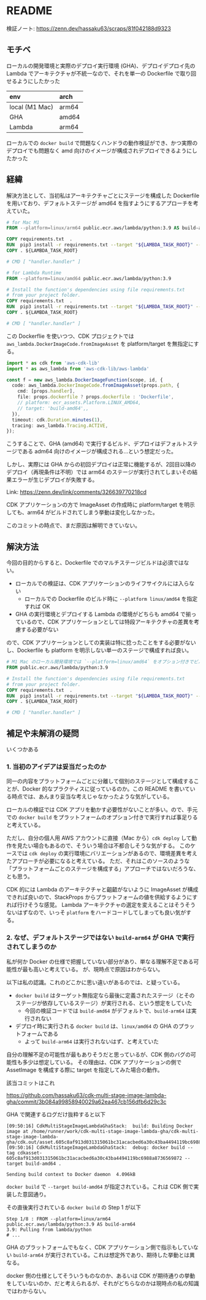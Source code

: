 # README

検証ノート: https://zenn.dev/hassaku63/scraps/81f042188d9323

## モチベ

ローカルの開発環境と実際のデプロイ実行環境 (GHA)、デプロイデプロイ先の Lambda でアーキテクチャが不統一なので、それを単一の Dockerfile で取り回せるようにしたかった

| env | arch |
| :--- | :--- |
| local (M1 Mac) | arm64 |
| GHA | amd64 |
| Lambda | arm64 |

ローカルでの `docker build` で問題なくハンドラの動作検証ができ、かつ実際のデプロイでも問題なく amd 向けのイメージが構成されデプロイできるようにしたかった

## 経緯

解決方法として、当初私はアーキテクチャごとにステージを構成した Dockerfile を用いており、デフォルトステージが amd64 を指すようにするアプローチを考えていた。

```Dockerfile
# for Mac M1
FROM --platform=linux/arm64 public.ecr.aws/lambda/python:3.9 AS build-arm64

COPY requirements.txt  .
RUN  pip3 install -r requirements.txt --target "${LAMBDA_TASK_ROOT}" --verbose
COPY . ${LAMBDA_TASK_ROOT}

# CMD [ "handler.handler" ]

# for Lambda Runtime
FROM --platform=linux/amd64 public.ecr.aws/lambda/python:3.9

# Install the function's dependencies using file requirements.txt
# from your project folder.
COPY requirements.txt  .
RUN  pip3 install -r requirements.txt --target "${LAMBDA_TASK_ROOT}" --verbose
COPY . ${LAMBDA_TASK_ROOT}

# CMD [ "handler.handler" ]
```

この Dockerflie を使いつつ、CDK プロジェクトでは `aws_lambda.DockerImageCode.fromImageAsset` を platform/target を無指定にする。

```ts
import * as cdk from 'aws-cdk-lib'
import * as aws_lambda from 'aws-cdk-lib/aws-lambda'

const f = new aws_lambda.DockerImageFunction(scope, id, {
  code: aws_lambda.DockerImageCode.fromImageAsset(props.path, {
    cmd: [props.handler],
    file: props.dockerfile ? props.dockerfile : 'Dockerfile',
    // platform: ecr_assets.Platform.LINUX_AMD64,
    // target: 'build-amd64',,
  }),
  timeout: cdk.Duration.minutes(1),
  tracing: aws_lambda.Tracing.ACTIVE,
});
```

こうすることで、GHA (amd64) で実行するビルド、デプロイはデフォルトステージである adm64 向けのイメージが構成される...という想定だった。

しかし、実際には GHA からの初回デプロイは正常に機能するが、2回目以降のデプロイ（再現条件は不明）では arm64 のステージが実行されてしまいその結果エラーが生じデプロイが失敗する。

Link: https://zenn.dev/link/comments/326639770218cd

CDK アプリケーションの方で ImageAsset の作成時に platform/target を明示しても、arm64 がビルドされてしまう挙動は変化しなかった。

このコミットの時点で、まだ原因は解明できていない。

## 解決方法

今回の目的からすると、Dockerfile でのマルチステージビルドは必須ではない。

- ローカルでの検証は、CDK アプリケーションのライフサイクルには入らない
  - ローカルでの Dockerfile のビルド時に `--platform linux/amd64` を指定すれば OK
- GHA の実行環境とデプロイする Lambda の環境がどちらも amd64 で揃っているので、CDK アプリケーションとしては特段アーキテクチャの差異を考慮する必要がない

ので、CDK アプリケーションとしての実装は特に捻ったことをする必要がないし、Dockerfile も platform を明示しない単一のステージで構成すれば良い。

```Dockerfile
# M1 Mac のローカル開発環境では `--platform=linux/amd64` をオプション付きでビルドする
FROM public.ecr.aws/lambda/python:3.9

# Install the function's dependencies using file requirements.txt
# from your project folder.
COPY requirements.txt  .
RUN  pip3 install -r requirements.txt --target "${LAMBDA_TASK_ROOT}" --verbose
COPY . ${LAMBDA_TASK_ROOT}

# CMD [ "handler.handler" ]
```

## 補足や未解消の疑問

いくつかある

### 1. 当初のアイデアは妥当だったのか

同一の内容をプラットフォームごとに分離して個別のステージとして構成することが、Docker 的なプラクティスに従っているのか。この README を書いている時点では、あんまり妥当な考えじゃなかったような気がしている。

ローカルの検証では CDK アプリを動かす必要性がないことが多い。ので、手元での `docker build` をプラットフォームのオプション付きで実行すれば事足りると考えている。

ただし、自分の個人用 AWS アカウントに直接（Mac から）`cdk deploy` して動作を見たい場合もあるので、そういう場合は不都合しそうな気がする。
このケースでは `cdk deploy` の実行環境にバリエーションがあるので、環境差異を考えたアプローチが必要になると考えている。
ただ、それはこのソースのような「プラットフォームごとのステージを構成する」アプローチではないだろうな、とも思う。

CDK 的には Lambda のアーキテクチャと齟齬がないように ImageAsset が構成できれば良いので、StackProps からプラットフォームの値を供給するようにすれば行けそうな感覚。
Lambda アーキテクチャの選定を変えることはそうそうないはずなので、いっそ `platform` をハードコードしてしまっても良い気がする。

### 2. なぜ、デフォルトステージではない `build-arm64` が GHA で実行されてしまうのか

私が何か Docker の仕様で把握していない部分があり、単なる理解不足である可能性が最も高いと考えている。
が、現時点で原因はわからない。

以下は私の認識。これのどこかに思い違いがあるのでは、と疑っている。

- `docker build` はターゲット無指定なら最後に定義されたステージ（とそのステージが依存しているステージ）が実行される、という想定をしていた
  - 今回の検証コードでは `build-amd64` がデフォルトで、`build-arm64` は実行されない
- デプロイ時に実行される `docker build` は、`linux/amd64` の GHA のプラットフォームである
  - よって `build-arm64` は実行されないはず、と考えていた

自分の理解不足の可能性が最もありそうだと思っているが、CDK 側のバグの可能性も多少は想定している。
その理由は、CDK アプリケーションの側で AssetImage を構成する際に target を指定してみた場合の動作。

該当コミットはこれ

https://github.com/hassaku63/cdk-multi-stage-image-lambda-gha/commit/3b084a99858940029a62ea467cb156dfb6d29c3c

GHA で関連するログだけ抜粋すると以下

```
[09:50:16] CdkMultiStageImageLambdaGhaStack:  build: Building Docker image at /home/runner/work/cdk-multi-stage-image-lambda-gha/cdk-multi-stage-image-lambda-gha/cdk.out/asset.605c8af913d031315061bc31acacbed6a30c43ba4494119bc6988a8736569872
[09:50:16] CdkMultiStageImageLambdaGhaStack:  debug: docker build --tag cdkasset-605c8af913d031315061bc31acacbed6a30c43ba4494119bc6988a8736569872 --target build-amd64 .

Sending build context to Docker daemon  4.096kB
```

`docker build` で `--target build-amd64` が指定されている。これは CDK 側で実装した意図通り。

その直後実行されている `docker build` の Step 1 が以下

```
Step 1/8 : FROM --platform=linux/arm64 public.ecr.aws/lambda/python:3.9 AS build-arm64
3.9: Pulling from lambda/python
# ...
```

GHA のプラットフォームでもなく、CDK アプリケーション側で指示もしていない `build-arm64` が実行されている。これは想定外であり、期待した挙動とは異なる。

docker 側の仕様としてそういうものなのか、あるいは CDK が期待通りの挙動をしていないのか、だと考えられるが、それがどちらなのかは現時点の私の知識ではわからない。
